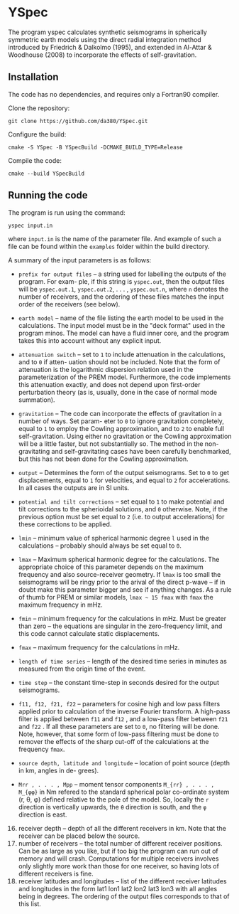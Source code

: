 # YSpec

The program yspec calculates synthetic seismograms in spherically symmetric earth models using the
direct radial integration method introduced by Friedrich & Dalkolmo (1995), and extended in Al-Attar
& Woodhouse (2008) to incorporate the effects of self-gravitation.

## Installation

The code has no dependencies, and requires only a Fortran90 compiler. 

Clone the repository:

`git clone https://github.com/da380/YSpec.git`

Configure the build:

`cmake -S YSpec -B YSpecBuild -DCMAKE_BUILD_TYPE=Release`

Compile the code:

`cmake --build YSpecBuild`

## Running the code


The program is run using the command:

`yspec input.in`

where `input.in` is the name of the parameter file. And example of such a file can be found within the `examples` folder within the build directory. 


A summary of the input parameters is as follows:

-  `prefix for output files` – a string used for labelling the outputs of the program. For exam-
ple, if this string is `yspec.out`, then the output files will be `yspec.out.1`, `yspec.out.2`, . . . ,
`yspec.out.n`, where `n` denotes the number of receivers, and the ordering of these files matches the
input order of the receivers (see below).


- `earth model` – name of the file listing the earth model to be used in the calculations. The input
model must be in the "deck format" used in the program minos. The model can have a fluid inner
core, and the program takes this into account without any explicit input.

- `attenuation switch` – set to `1` to include attenuation in the calculations, and to `0` if atten-
uation should not be included. Note that the form of attenuation is the logarithmic dispersion
relation used in the parameterization of the PREM model. Furthermore, the code implements this
attenuation exactly, and does not depend upon first-order perturbation theory (as is, usually, done
in the case of normal mode summation).

- `gravitation` – The code can incorporate the effects of gravitation in a number of ways. Set param-
eter to `0` to ignore gravitation completely, equal to `1` to employ the Cowling approximation,
and to `2`  to enable full self-gravitation. Using either no gravitation or the Cowling approximation
will be a little faster, but not substantially so. The method in the non-gravitating and self-gravitating
cases have been carefully benchmarked, but this has not been done for the Cowling approximation.

- `output` – Determines the form of the output seismograms. Set to `0` to get displacements, equal
to `1` for velocities, and equal to `2` for accelerations. In all cases the outputs are in SI units.

- `potential and tilt corrections` – set equal to `1` to make potential and tilt corrections to the
spherioidal solutions, and `0` otherwise. Note, if the previous option must be set equal to `2` (i.e.
to output accelerations) for these corrections to be applied.

- `lmin` – minimum value of spherical harmonic degree `l` used in the calculations – probably should
always be set equal to `0`.

- `lmax` – Maximum spherical harmonic degree for the calculations. The appropriate choice of this
parameter depends on the maximum frequency and also source-receiver geometry. If `lmax` is too
small the seismograms will be ringy prior to the arival of the direct p-wave – if in doubt make this
parameter bigger and see if anything changes. As a rule of thumb for PREM or similar models, `lmax ~ 15 fmax`
with `fmax` the maximum frequency in mHz.

- `fmin` – minimum frequency for the calculations in mHz. Must be greater than zero – the equations
are singular in the zero-frequency limit, and this code cannot calculate static displacements.

- `fmax` – maximum frequency for the calculations in mHz.

- `length of time series` – length of the desired time series in minutes as measured from the origin
time of the event.

- `time step` – the constant time-step in seconds desired for the output seismograms.
  
- `f11, f12, f21, f22` – parameters for cosine high and low pass filters applied prior to calculation
of the inverse Fourier transform. A high-pass filter is applied between `f11` and `f12` , and a low-pass
filter between `f21` and `f22` . If all these parameters are set to `0`, no filtering will be done.
Note, however, that some form of low-pass filtering must be done to remover the effects of the sharp
cut-off of the calculations at the frequency `fmax`.

- `source depth, latitude and longitude` – location of point source (depth in km, angles in de-
grees).

- `Mrr , . . . , Mpp` – moment tensor components `M_{rr} , . . . , M_{φφ}` in Nm refered to the standard spherical
polar co-ordinate system (r, θ, φ) defined relative to the pole of the model. So, locally the `r` direction
is vertically upwards, the `θ` direction is south, and the `φ` direction is east.

16. receiver depth – depth of all the different receivers in km. Note that the receiver can be placed
below the source.
17. number of receivers – the total number of different receiver positions. Can be as large as you
like, but if too big the program can run out of memory and will crash. Computations for multiple
receivers involves only slightly more work than those for one receiver, so having lots of different
receivers is fine.
18. receiver latitudes and longitudes – list of the different receiver latitudes and longitudes in
the form
lat1 lon1
lat2 lon2
lat3 lon3
with all angles being in degrees. The ordering of the output files corresponds to that of this list.
